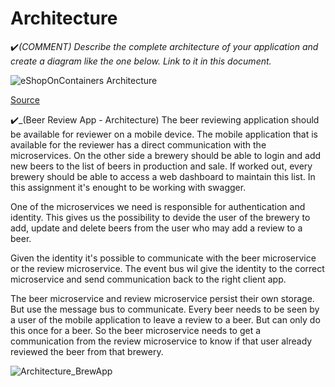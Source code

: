 # Architecture

:heavy_check_mark:_(COMMENT) Describe the complete architecture of your application and create a diagram like the one below. Link to it in this document._

![eShopOnContainers Architecture](https://docs.microsoft.com/en-us/dotnet/architecture/cloud-native/media/eshoponcontainers-development-architecture.png)

[Source](https://docs.microsoft.com/en-us/dotnet/architecture/cloud-native/introduce-eshoponcontainers-reference-app)


:heavy_check_mark:_(Beer Review App - Architecture) 
The beer reviewing application should be available for reviewer on a mobile device.
The mobile application that is available for the reviewer has a direct communication with the microservices.
On the other side a brewery should be able to login and add new beers to the list of beers in production and sale.
If worked out, every brewery should be able to access a web dashboard to maintain this list. In this assignment it's enought to be working with swagger.

One of the microservices we need is responsible for authentication and identity. 
This gives us the possibility to devide the user of the brewery to add, update and delete beers from the user who may add a review to a beer.

Given the identity it's possible to communicate with the beer microservice or the review microservice. 
The event bus wil give the identity to the correct microservice and send communication back to the right client app. 

The beer microservice and review microservice persist their own storage. But use the message bus to communicate.
Every beer needs to be seen by a user of the mobile application to leave a review to a beer. But can only do this once for a beer.
So the beer microservice needs to get a communication from the review microservice to know if that user already reviewed the beer from that brewery.

![Architecture_BrewApp](https://user-images.githubusercontent.com/74589688/193519111-c8ad1efb-6998-4955-9585-df427305bae9.png)
